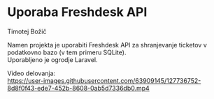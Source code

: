 # Uporaba Freshdesk API

Timotej Božič

Namen projekta je uporabiti Freshdesk API za shranjevanje ticketov v podatkovno bazo (v tem primeru SQLite). <br>
Uporabljeno je ogrodje Laravel.

Video delovanja: <br>
https://user-images.githubusercontent.com/63909145/127736752-8d8f0f43-ede7-452b-8608-0ab5d7336db0.mp4


